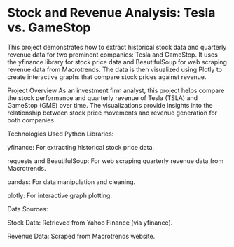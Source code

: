 # Stock and Revenue Analysis: Tesla vs. GameStop
This project demonstrates how to extract historical stock data and quarterly revenue data for two prominent companies: Tesla and GameStop. It uses the yfinance library for stock price data and BeautifulSoup for web scraping revenue data from Macrotrends. The data is then visualized using Plotly to create interactive graphs that compare stock prices against revenue.

Project Overview
As an investment firm analyst, this project helps compare the stock performance and quarterly revenue of Tesla (TSLA) and GameStop (GME) over time. The visualizations provide insights into the relationship between stock price movements and revenue generation for both companies.

Technologies Used
Python Libraries:

yfinance: For extracting historical stock price data.

requests and BeautifulSoup: For web scraping quarterly revenue data from Macrotrends.

pandas: For data manipulation and cleaning.

plotly: For interactive graph plotting.

Data Sources:

Stock Data: Retrieved from Yahoo Finance (via yfinance).

Revenue Data: Scraped from Macrotrends website.

